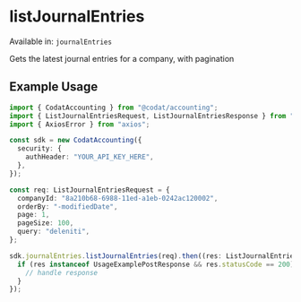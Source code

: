# listJournalEntries
Available in: `journalEntries`

Gets the latest journal entries for a company, with pagination

## Example Usage
```typescript
import { CodatAccounting } from "@codat/accounting";
import { ListJournalEntriesRequest, ListJournalEntriesResponse } from "@codat/accounting/dist/sdk/models/operations";
import { AxiosError } from "axios";

const sdk = new CodatAccounting({
  security: {
    authHeader: "YOUR_API_KEY_HERE",
  },
});

const req: ListJournalEntriesRequest = {
  companyId: "8a210b68-6988-11ed-a1eb-0242ac120002",
  orderBy: "-modifiedDate",
  page: 1,
  pageSize: 100,
  query: "deleniti",
};

sdk.journalEntries.listJournalEntries(req).then((res: ListJournalEntriesResponse | AxiosError) => {
  if (res instanceof UsageExamplePostResponse && res.statusCode == 200) {
    // handle response
  }
});
```